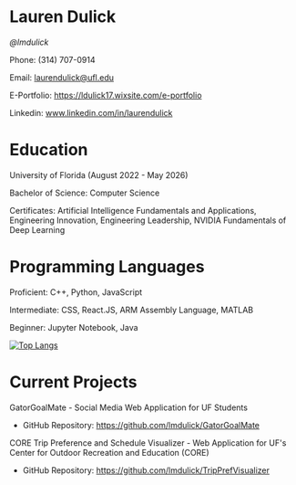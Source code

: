 # Lauren Dulick
_@lmdulick_

Phone:  (314) 707-0914

Email:  laurendulick@ufl.edu

E-Portfolio:  https://ldulick17.wixsite.com/e-portfolio

Linkedin:  www.linkedin.com/in/laurendulick


# Education
University of Florida  (August 2022 - May 2026)

Bachelor of Science:  Computer Science

Certificates:  Artificial Intelligence Fundamentals and Applications, Engineering Innovation, Engineering Leadership, NVIDIA Fundamentals of Deep Learning

# Programming Languages
Proficient:  C++, Python, JavaScript

Intermediate:  CSS, React.JS, ARM Assembly Language, MATLAB

Beginner:  Jupyter Notebook, Java

[![Top Langs](https://github-readme-stats.vercel.app/api/top-langs/?username=lmdulick&layout=compact&theme=vision-friendly-light)](https://github.com/lmdulick/github-readme-stats)

# Current Projects
GatorGoalMate - Social Media Web Application for UF Students
- GitHub Repository: https://github.com/lmdulick/GatorGoalMate

CORE Trip Preference and Schedule Visualizer - Web Application for UF's Center for Outdoor Recreation and Education (CORE)
- GitHub Repository: https://github.com/lmdulick/TripPrefVisualizer

